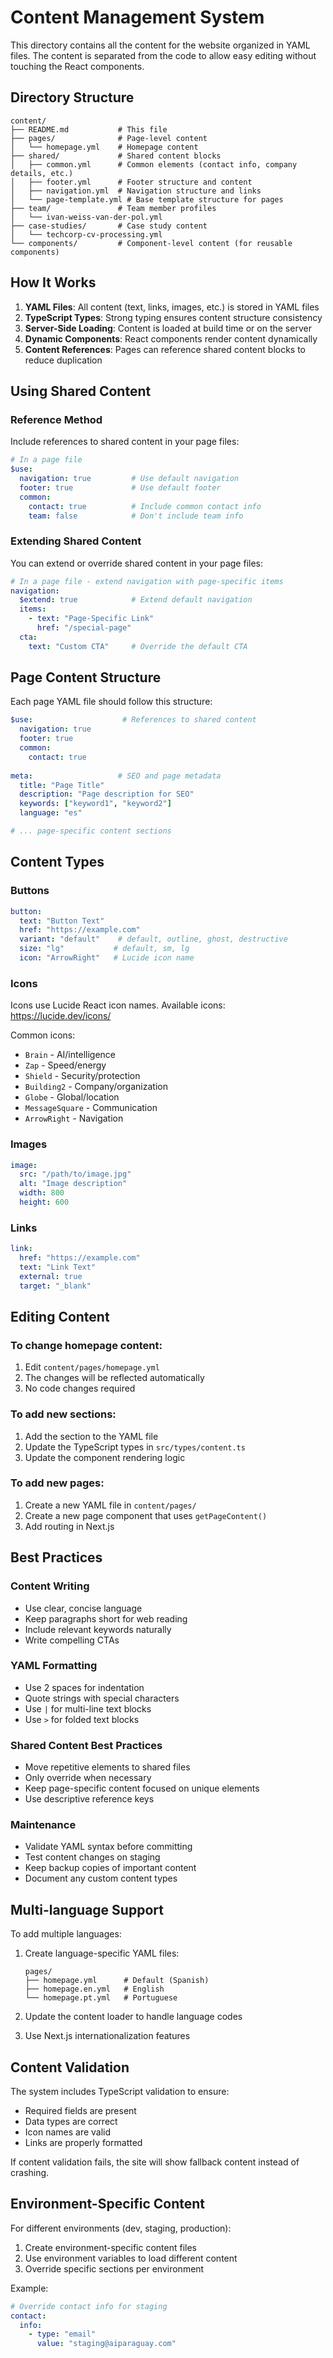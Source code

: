 # Content Management System

This directory contains all the content for the website organized in YAML files. The content is separated from the code to allow easy editing without touching the React components.

## Directory Structure

```
content/
├── README.md           # This file
├── pages/              # Page-level content
│   └── homepage.yml    # Homepage content
├── shared/             # Shared content blocks
│   ├── common.yml      # Common elements (contact info, company details, etc.)
│   ├── footer.yml      # Footer structure and content
│   ├── navigation.yml  # Navigation structure and links
│   └── page-template.yml # Base template structure for pages
├── team/               # Team member profiles
│   └── ivan-weiss-van-der-pol.yml
├── case-studies/       # Case study content
│   └── techcorp-cv-processing.yml
└── components/         # Component-level content (for reusable components)
```

## How It Works

1. **YAML Files**: All content (text, links, images, etc.) is stored in YAML files
2. **TypeScript Types**: Strong typing ensures content structure consistency
3. **Server-Side Loading**: Content is loaded at build time or on the server
4. **Dynamic Components**: React components render content dynamically
5. **Content References**: Pages can reference shared content blocks to reduce duplication

## Using Shared Content

### Reference Method

Include references to shared content in your page files:

```yaml
# In a page file
$use:
  navigation: true         # Use default navigation
  footer: true             # Use default footer
  common:
    contact: true          # Include common contact info
    team: false            # Don't include team info
```

### Extending Shared Content

You can extend or override shared content in your page files:

```yaml
# In a page file - extend navigation with page-specific items
navigation:
  $extend: true            # Extend default navigation
  items:
    - text: "Page-Specific Link"
      href: "/special-page"
  cta:
    text: "Custom CTA"     # Override the default CTA
```

## Page Content Structure

Each page YAML file should follow this structure:

```yaml
$use:                    # References to shared content
  navigation: true
  footer: true
  common:
    contact: true
    
meta:                   # SEO and page metadata
  title: "Page Title"
  description: "Page description for SEO"
  keywords: ["keyword1", "keyword2"]
  language: "es"

# ... page-specific content sections
```

## Content Types

### Buttons
```yaml
button:
  text: "Button Text"
  href: "https://example.com"
  variant: "default"    # default, outline, ghost, destructive
  size: "lg"           # default, sm, lg
  icon: "ArrowRight"   # Lucide icon name
```

### Icons
Icons use Lucide React icon names. Available icons: https://lucide.dev/icons/

Common icons:
- `Brain` - AI/intelligence
- `Zap` - Speed/energy
- `Shield` - Security/protection
- `Building2` - Company/organization
- `Globe` - Global/location
- `MessageSquare` - Communication
- `ArrowRight` - Navigation

### Images
```yaml
image:
  src: "/path/to/image.jpg"
  alt: "Image description"
  width: 800
  height: 600
```

### Links
```yaml
link:
  href: "https://example.com"
  text: "Link Text"
  external: true
  target: "_blank"
```

## Editing Content

### To change homepage content:
1. Edit `content/pages/homepage.yml`
2. The changes will be reflected automatically
3. No code changes required

### To add new sections:
1. Add the section to the YAML file
2. Update the TypeScript types in `src/types/content.ts`
3. Update the component rendering logic

### To add new pages:
1. Create a new YAML file in `content/pages/`
2. Create a new page component that uses `getPageContent()`
3. Add routing in Next.js

## Best Practices

### Content Writing
- Use clear, concise language
- Keep paragraphs short for web reading
- Include relevant keywords naturally
- Write compelling CTAs

### YAML Formatting
- Use 2 spaces for indentation
- Quote strings with special characters
- Use `|` for multi-line text blocks
- Use `>` for folded text blocks

### Shared Content Best Practices
- Move repetitive elements to shared files
- Only override when necessary
- Keep page-specific content focused on unique elements
- Use descriptive reference keys

### Maintenance
- Validate YAML syntax before committing
- Test content changes on staging
- Keep backup copies of important content
- Document any custom content types

## Multi-language Support

To add multiple languages:

1. Create language-specific YAML files:
   ```
   pages/
   ├── homepage.yml      # Default (Spanish)
   ├── homepage.en.yml   # English
   └── homepage.pt.yml   # Portuguese
   ```

2. Update the content loader to handle language codes

3. Use Next.js internationalization features

## Content Validation

The system includes TypeScript validation to ensure:
- Required fields are present
- Data types are correct
- Icon names are valid
- Links are properly formatted

If content validation fails, the site will show fallback content instead of crashing.

## Environment-Specific Content

For different environments (dev, staging, production):

1. Create environment-specific content files
2. Use environment variables to load different content
3. Override specific sections per environment

Example:
```yaml
# Override contact info for staging
contact:
  info:
    - type: "email"
      value: "staging@aiparaguay.com"
```